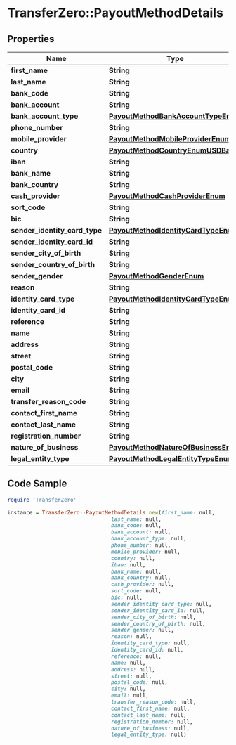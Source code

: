 # TransferZero::PayoutMethodDetails

## Properties

Name | Type | Description | Notes
------------ | ------------- | ------------- | -------------
**first_name** | **String** |  | 
**last_name** | **String** |  | 
**bank_code** | **String** |  | 
**bank_account** | **String** |  | 
**bank_account_type** | [**PayoutMethodBankAccountTypeEnum**](PayoutMethodBankAccountTypeEnum.md) |  | [optional] 
**phone_number** | **String** |  | 
**mobile_provider** | [**PayoutMethodMobileProviderEnum**](PayoutMethodMobileProviderEnum.md) |  | 
**country** | [**PayoutMethodCountryEnumUSDBank**](PayoutMethodCountryEnumUSDBank.md) |  | 
**iban** | **String** |  | 
**bank_name** | **String** |  | 
**bank_country** | **String** |  | 
**cash_provider** | [**PayoutMethodCashProviderEnum**](PayoutMethodCashProviderEnum.md) |  | [optional] 
**sort_code** | **String** |  | [optional] 
**bic** | **String** |  | [optional] 
**sender_identity_card_type** | [**PayoutMethodIdentityCardTypeEnum**](PayoutMethodIdentityCardTypeEnum.md) |  | 
**sender_identity_card_id** | **String** |  | 
**sender_city_of_birth** | **String** |  | [optional] 
**sender_country_of_birth** | **String** |  | [optional] 
**sender_gender** | [**PayoutMethodGenderEnum**](PayoutMethodGenderEnum.md) |  | [optional] 
**reason** | **String** |  | [optional] 
**identity_card_type** | [**PayoutMethodIdentityCardTypeEnum**](PayoutMethodIdentityCardTypeEnum.md) |  | [optional] 
**identity_card_id** | **String** |  | [optional] 
**reference** | **String** |  | [optional] 
**name** | **String** |  | 
**address** | **String** |  | 
**street** | **String** |  | 
**postal_code** | **String** |  | 
**city** | **String** |  | 
**email** | **String** |  | [optional] 
**transfer_reason_code** | **String** |  | [optional] 
**contact_first_name** | **String** |  | [optional] 
**contact_last_name** | **String** |  | [optional] 
**registration_number** | **String** |  | [optional] 
**nature_of_business** | [**PayoutMethodNatureOfBusinessEnum**](PayoutMethodNatureOfBusinessEnum.md) |  | [optional] 
**legal_entity_type** | [**PayoutMethodLegalEntityTypeEnum**](PayoutMethodLegalEntityTypeEnum.md) |  | [optional] 

## Code Sample

```ruby
require 'TransferZero'

instance = TransferZero::PayoutMethodDetails.new(first_name: null,
                                 last_name: null,
                                 bank_code: null,
                                 bank_account: null,
                                 bank_account_type: null,
                                 phone_number: null,
                                 mobile_provider: null,
                                 country: null,
                                 iban: null,
                                 bank_name: null,
                                 bank_country: null,
                                 cash_provider: null,
                                 sort_code: null,
                                 bic: null,
                                 sender_identity_card_type: null,
                                 sender_identity_card_id: null,
                                 sender_city_of_birth: null,
                                 sender_country_of_birth: null,
                                 sender_gender: null,
                                 reason: null,
                                 identity_card_type: null,
                                 identity_card_id: null,
                                 reference: null,
                                 name: null,
                                 address: null,
                                 street: null,
                                 postal_code: null,
                                 city: null,
                                 email: null,
                                 transfer_reason_code: null,
                                 contact_first_name: null,
                                 contact_last_name: null,
                                 registration_number: null,
                                 nature_of_business: null,
                                 legal_entity_type: null)
```


